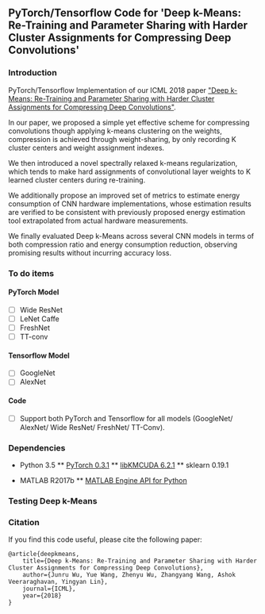 ## PyTorch/Tensorflow Code for 'Deep k-Means: Re-Training and Parameter Sharing with Harder Cluster Assignments for Compressing Deep Convolutions'

### Introduction

PyTorch/Tensorflow Implementation of our ICML 2018 paper ["Deep k-Means: Re-Training and Parameter Sharing with Harder Cluster Assignments for Compressing Deep Convolutions"](https://arxiv.org/abs/1806.09228).

In our paper, we proposed a simple yet effective scheme for compressing convolutions though applying k-means clustering on the weights, compression is achieved through weight-sharing, by only recording K cluster centers and weight assignment indexes.

We then introduced a novel spectrally relaxed k-means regularization, which tends to make hard assignments of convolutional layer weights to K learned cluster centers during re-training. 

We additionally propose an improved set of metrics to estimate energy consumption of CNN hardware implementations, whose estimation results are verified to be consistent with previously proposed energy estimation tool extrapolated from actual hardware measurements.

We finally evaluated Deep k-Means across several CNN models in terms of both compression ratio and energy consumption reduction, observing promising results without incurring accuracy loss.

### To do items

#### PyTorch Model

- [ ] Wide ResNet
- [ ] LeNet Caffe
- [ ] FreshNet
- [ ] TT-conv

#### Tensorflow Model

- [ ] GoogleNet
- [ ] AlexNet

#### Code

- [ ] Support both PyTorch and Tensorflow for all models (GoogleNet/ AlexNet/ Wide ResNet/ FreshNet/ TT-Conv).

### Dependencies

* Python 3.5
** [PyTorch 0.3.1](https://pytorch.org/previous-versions/)
** [libKMCUDA 6.2.1](https://github.com/src-d/kmcuda)
** sklearn 0.19.1

* MATLAB R2017b
** [MATLAB Engine API for Python](https://www.mathworks.com/help/matlab/matlab_external/install-the-matlab-engine-for-python.html)


### Testing Deep k-Means

### Citation

If you find this code useful, please cite the following paper:

    @article{deepkmeans,
        title={Deep k-Means: Re-Training and Parameter Sharing with Harder Cluster Assignments for Compressing Deep Convolutions},
        author={Junru Wu, Yue Wang, Zhenyu Wu, Zhangyang Wang, Ashok Veeraraghavan, Yingyan Lin},
        journal={ICML},
        year={2018}
    }
